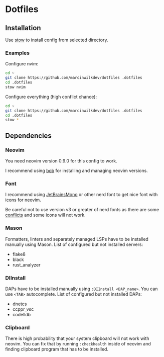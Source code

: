 # Dotfiles

## Installation
 
Use [stow](https://www.gnu.org/software/stow/) to install config from selected directory.

### Examples

Configure nvim:

```bash
cd ~
git clone https://github.com/marcinwilkdev/dotfiles .dotfiles
cd .dotfiles
stow nvim
```

Configure everything (high conflict chance):

```bash
cd ~
git clone https://github.com/marcinwilkdev/dotfiles .dotfiles
cd .dotfiles
stow *
```

## Dependencies

### Neovim

You need neovim version 0.9.0 for this config to work.

I recommend using [bob](https://github.com/MordechaiHadad/bob) for installing and managing neovim versions.

### Font

I recommend using [JetBrainsMono](https://github.com/ryanoasis/nerd-fonts/tree/v2.3.3/patched-fonts/JetBrainsMono/Ligatures) or other nerd font to get nice font with icons for neovim.

Be careful not to use version v3 or greater of nerd fonts as there are some [conflicts](https://github.com/ryanoasis/nerd-fonts/issues/1190) and some icons will not work.

### Mason

Formatters, linters and separately managed LSPs have to be installed manually using Mason. List of configured but not installed servers:

- flake8
- black
- rust_analyzer

### DIInstall

DAPs have to be installed manually using `:DIInstall <DAP_name>`. You can use `<TAB>` autocomplete. List of configured but not installed DAPs:

- dnetcs
- ccppr_vsc
- codelldb

### Clipboard

There is high probability that your system clipboard will not work with neovim. You can fix that by running `:checkhealth` inside of neovim and finding clipboard program that has to be installed.
